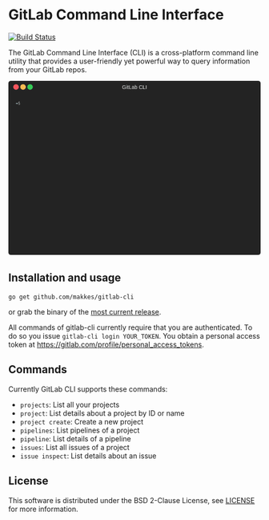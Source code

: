 # GitLab Command Line Interface

[![Build Status](https://travis-ci.org/makkes/gitlab-cli.svg?branch=master)](https://travis-ci.org/makkes/gitlab-cli)

The GitLab Command Line Interface (CLI) is a cross-platform command line utility
that provides a user-friendly yet powerful way to query information from your
GitLab repos.

![](./demo.gif "GitLab CLI Demo Video")

## Installation and usage

```
go get github.com/makkes/gitlab-cli
```

or grab the binary of the [most current
release](https://github.com/makkes/gitlab-cli/releases).

All commands of gitlab-cli currently require that you are authenticated. To do
so you issue `gitlab-cli login YOUR_TOKEN`. You obtain a personal access token
at https://gitlab.com/profile/personal_access_tokens.

## Commands

Currently GitLab CLI supports these commands:

* `projects`: List all your projects
* `project`:  List details about a project by ID or name
* `project create`: Create a new project
* `pipelines`: List pipelines of a project
* `pipeline`: List details of a pipeline
* `issues`: List all issues of a project
* `issue inspect`: List details about an issue

## License

This software is distributed under the BSD 2-Clause License, see
[LICENSE](LICENSE) for more information.

